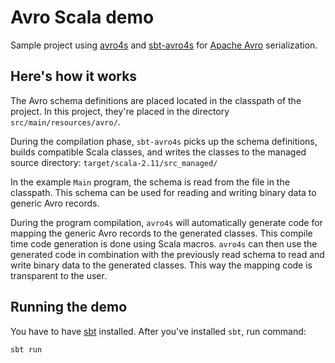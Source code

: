 # Avro Scala demo

Sample project using [avro4s][] and [sbt-avro4s][sbtavro4s] for [Apache Avro][avro] serialization.

## Here's how it works

The Avro schema definitions are placed located in the classpath of the project. In this
project, they're placed in the directory `src/main/resources/avro/`.

During the compilation phase, `sbt-avro4s` picks up the schema definitions,
builds compatible Scala classes, and writes the classes to the managed source
directory: `target/scala-2.11/src_managed/`

In the example `Main` program, the schema is read from the file in the
classpath. This schema can be used for reading and writing binary data to
generic Avro records.

During the program compilation, `avro4s` will automatically generate code for
mapping the generic Avro records to the generated classes. This compile time
code generation is done using Scala macros. `avro4s` can then use the generated
code in combination with the previously read schema to read and write binary
data to the generated classes. This way the mapping code is transparent to the
user.

## Running the demo

You have to have [sbt][] installed. After you've installed `sbt`, run command:

    sbt run

[avro]: http://avro.apache.org/
[avro4s]: https://github.com/sksamuel/avro4s
[sbtavro4s]: https://github.com/sksamuel/sbt-avro4s
[sbt]: http://www.scala-sbt.org/
